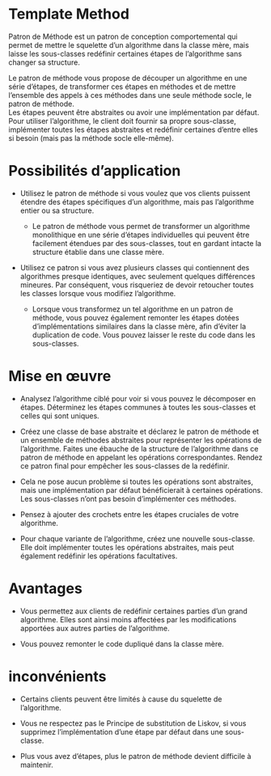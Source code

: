 # Template Method  

Patron de Méthode est un patron de conception comportemental qui permet de mettre le squelette d’un algorithme dans la classe mère, mais laisse les sous-classes redéfinir certaines étapes de l’algorithme sans changer sa structure.  

Le patron de méthode vous propose de découper un algorithme en une série d’étapes, de transformer ces étapes en méthodes et de mettre l’ensemble des appels à ces méthodes dans une seule méthode socle, le patron de méthode.  
Les étapes peuvent être abstraites ou avoir une implémentation par défaut.  
Pour utiliser l’algorithme, le client doit fournir sa propre sous-classe, implémenter toutes les étapes abstraites et redéfinir certaines d’entre elles si besoin (mais pas la méthode socle elle-même).  

# Possibilités d’application  

* Utilisez le patron de méthode si vous voulez que vos clients puissent étendre des étapes spécifiques d’un algorithme, mais pas l’algorithme entier ou sa structure.

    * Le patron de méthode vous permet de transformer un algorithme monolithique en une série d’étapes individuelles qui peuvent être facilement étendues par des sous-classes, tout en gardant intacte la structure établie dans une classe mère.

* Utilisez ce patron si vous avez plusieurs classes qui contiennent des algorithmes presque identiques, avec seulement quelques différences mineures. Par conséquent, vous risqueriez de devoir retoucher toutes les classes lorsque vous modifiez l’algorithme.

    * Lorsque vous transformez un tel algorithme en un patron de méthode, vous pouvez également remonter les étapes dotées d’implémentations similaires dans la classe mère, afin d’éviter la duplication de code. Vous pouvez laisser le reste du code dans les sous-classes.  

# Mise en œuvre  

* Analysez l’algorithme ciblé pour voir si vous pouvez le décomposer en étapes. Déterminez les étapes communes à toutes les sous-classes et celles qui sont uniques.

* Créez une classe de base abstraite et déclarez le patron de méthode et un ensemble de méthodes abstraites pour représenter les opérations de l’algorithme. Faites une ébauche de la structure de l’algorithme dans ce patron de méthode en appelant les opérations correspondantes. Rendez ce patron final pour empêcher les sous-classes de la redéfinir.

* Cela ne pose aucun problème si toutes les opérations sont abstraites, mais une implémentation par défaut bénéficierait à certaines opérations. Les sous-classes n’ont pas besoin d’implémenter ces méthodes.

* Pensez à ajouter des crochets entre les étapes cruciales de votre algorithme.

* Pour chaque variante de l’algorithme, créez une nouvelle sous-classe. Elle doit implémenter toutes les opérations abstraites, mais peut également redéfinir les opérations facultatives.  

# Avantages 

* Vous permettez aux clients de redéfinir certaines parties d’un grand algorithme. Elles sont ainsi moins affectées par les modifications apportées aux autres parties de l’algorithme.

* Vous pouvez remonter le code dupliqué dans la classe mère.  

# inconvénients  

* Certains clients peuvent être limités à cause du squelette de l’algorithme.  
  
* Vous ne respectez pas le Principe de substitution de Liskov, si vous supprimez l’implémentation d’une étape par défaut dans une sous-classe.  
  
* Plus vous avez d’étapes, plus le patron de méthode devient difficile à maintenir.  

